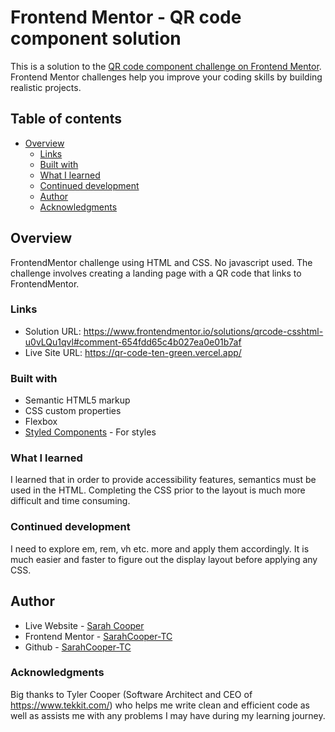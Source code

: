 # Frontend Mentor - QR code component solution

This is a solution to the [QR code component challenge on Frontend Mentor](https://www.frontendmentor.io/challenges/qr-code-component-iux_sIO_H). Frontend Mentor challenges help you improve your coding skills by building realistic projects. 

## Table of contents

- [Overview](#overview)
  - [Links](#links)
  - [Built with](#built-with)
  - [What I learned](#what-i-learned)
  - [Continued development](#continued-development) 
  - [Author](#author)
  - [Acknowledgments](#acknowledgments)

## Overview

FrontendMentor challenge using HTML and CSS. No javascript used. The challenge involves creating a landing page with a QR code that links to FrontendMentor.

### Links

- Solution URL: https://www.frontendmentor.io/solutions/qrcode-csshtml-u0vLQu1qvl#comment-654fdd65c4b027ea0e01b7af
- Live Site URL: https://qr-code-ten-green.vercel.app/

### Built with

- Semantic HTML5 markup
- CSS custom properties
- Flexbox
- [Styled Components](https://styled-components.com/) - For styles


### What I learned

I learned that in order to provide accessibility features, semantics must be used in the HTML. Completing the CSS prior to the layout is much more difficult and time consuming.

### Continued development

I need to explore em, rem, vh etc. more and apply them accordingly. It is much easier and faster to figure out the display layout before applying any CSS.

## Author

- Live Website - [Sarah Cooper](https://vercel.com/sarahcooper-tcs-projects)
- Frontend Mentor - [SarahCooper-TC](https://www.frontendmentor.io/profile/SarahCooper-TC)
- Github - [SarahCooper-TC](https://github.com/SarahCooper-TC)

### Acknowledgments

Big thanks to Tyler Cooper 
(Software Architect and CEO of https://www.tekkit.com/) 
who helps me write clean and efficient code 
as well as assists me with any problems I may have during my learning journey.

